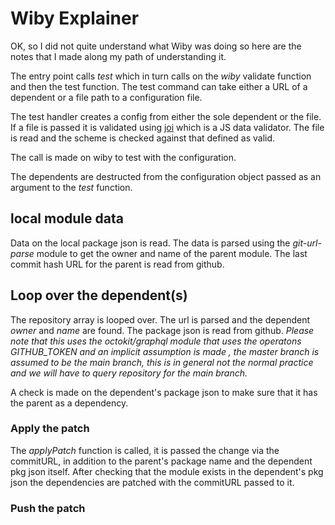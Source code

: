 # Wiby Explainer

OK, so I did not quite understand what Wiby was doing so here are the notes that I made along my path of understanding it.

The entry point calls *test* which in turn calls on the *wiby* validate function and then the test function. The test
command can take either a URL of a dependent or a file path to a configuration file.

The test handler creates a config from either the sole dependent or the file. If a file is passed it is validated using
[joi](https://www.npmjs.com/package/joi) which is a JS data validator. The file is read and the scheme is checked against
that defined as valid.

The call is made on wiby to test with the configuration.

The dependents are destructed from the configuration object passed as an argument to the *test* function.

## local module data
Data on the local package json is read. The data is parsed using the *git-url-parse* module to get the owner and name of
the parent module. The last commit hash URL for the parent is read from github.

## Loop over the dependent(s)
The repository array is looped over. The url is parsed and the dependent *owner* and *name* are found. The package json
is read from github. *Please note that this uses the octokit/graphql module that uses the operatons GITHUB_TOKEN and an
implicit assumption is made , the master branch is assumed to be the main branch, this is in general not the normal
practice and we will have to query repository for the main branch.*

A check is made on the dependent's package json to make sure that it has the parent as a dependency.

### Apply the patch
The *applyPatch* function is called, it is passed the change via the commitURL, in addition to the parent's package name
and the dependent pkg json itself. After checking that the module exists in the dependent's pkg json the dependencies
are patched with the commitURL passed to it.

### Push the patch







